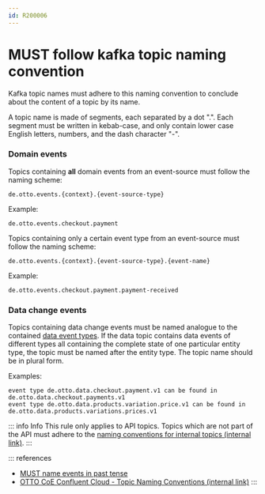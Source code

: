 ```yaml
---
id: R200006
---
```


# MUST follow kafka topic naming convention

Kafka topic names must adhere to this naming convention to conclude about the content of a topic by its name.

A topic name is made of segments, each separated by a dot ".". Each segment must be written in kebab-case, and only contain lower case English letters, numbers, and the dash character "-".

### Domain events

Topics containing **all** domain events from an event-source must follow the naming scheme:

```text
de.otto.events.{context}.{event-source-type}
```

Example:

```text
de.otto.events.checkout.payment
```

Topics containing only a certain event type from an event-source must follow the naming scheme:

```text
de.otto.events.{context}.{event-source-type}.{event-name}
```

Example:

```text
de.otto.events.checkout.payment.payment-received
```

### Data change events

Topics containing data change events must be named analogue to the contained [data event types](../../../format/cloudevents/rules/must-follow-naming-schema-for-type-context-attribute.md).
If the data topic contains data events of different types all containing the complete state of one particular entity type, the topic must be named after the entity type. The topic name should be in plural form.

Examples:

```text
event type de.otto.data.checkout.payment.v1 can be found in de.otto.data.checkout.payments.v1
event type de.otto.data.products.variation.price.v1 can be found in de.otto.data.products.variations.prices.v1
```

::: info Info
This rule only applies to API topics. Topics which are not part of the API must adhere to the [naming conventions for internal topics (internal link)](https://otto-eg.atlassian.net/wiki/x/xMPmAQ).
:::

::: references

- [MUST name events in past tense](../../../format/naming-conventions/rules/must-name-events-in-past-tense.md)
- [OTTO CoE Confluent Cloud - Topic Naming Conventions (internal link)](https://otto-eg.atlassian.net/wiki/x/xMPmAQ)
  :::
